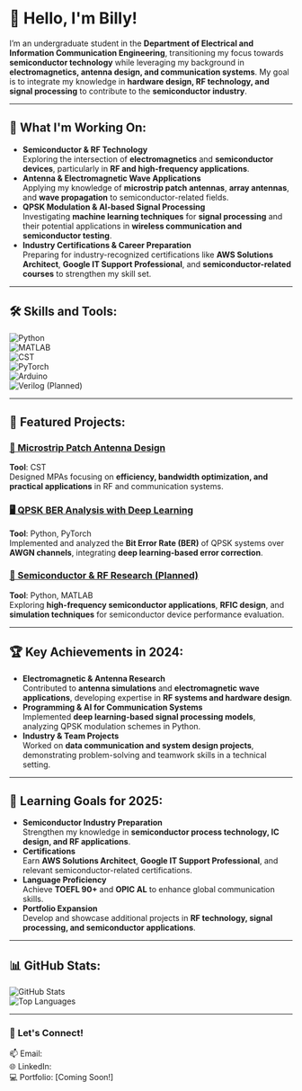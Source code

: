 # 👋 Hello, I'm Billy!  
I’m an undergraduate student in the **Department of Electrical and Information Communication Engineering**, transitioning my focus towards **semiconductor technology** while leveraging my background in **electromagnetics, antenna design, and communication systems**. My goal is to integrate my knowledge in **hardware design, RF technology, and signal processing** to contribute to the **semiconductor industry**.

---

## 🔭 **What I'm Working On:**
- **Semiconductor & RF Technology**  
  Exploring the intersection of **electromagnetics** and **semiconductor devices**, particularly in **RF and high-frequency applications**.  
- **Antenna & Electromagnetic Wave Applications**  
  Applying my knowledge of **microstrip patch antennas**, **array antennas**, and **wave propagation** to semiconductor-related fields.  
- **QPSK Modulation & AI-based Signal Processing**  
  Investigating **machine learning techniques** for **signal processing** and their potential applications in **wireless communication and semiconductor testing**.  
- **Industry Certifications & Career Preparation**  
  Preparing for industry-recognized certifications like **AWS Solutions Architect**, **Google IT Support Professional**, and **semiconductor-related courses** to strengthen my skill set.

---



## 🛠 **Skills and Tools:**
![Python](https://img.shields.io/badge/-Python-3776AB?logo=python&logoColor=white&style=flat-square)  
![MATLAB](https://img.shields.io/badge/-MATLAB-0076A8?logo=mathworks&logoColor=white&style=flat-square)  
![CST](https://img.shields.io/badge/-CST-darkblue?style=flat-square)  
![PyTorch](https://img.shields.io/badge/-PyTorch-EE4C2C?logo=pytorch&logoColor=white&style=flat-square)  
![Arduino](https://img.shields.io/badge/-Arduino-00979D?logo=arduino&logoColor=white&style=flat-square)  
![Verilog (Planned)](https://img.shields.io/badge/-Verilog-black?style=flat-square)  

---

## 📂 **Featured Projects:**

### [📡 Microstrip Patch Antenna Design](https://github.com/MPA)  
**Tool**: CST  
Designed MPAs focusing on **efficiency, bandwidth optimization, and practical applications** in RF and communication systems.

### [🖥 QPSK BER Analysis with Deep Learning](https://github.com/qpsk-project)  
**Tool**: Python, PyTorch  
Implemented and analyzed the **Bit Error Rate (BER)** of QPSK systems over **AWGN channels**, integrating **deep learning-based error correction**.

### [🔬 Semiconductor & RF Research (Planned)](https://github.com/semiconductor-project)  
**Tool**: Python, MATLAB  
Exploring **high-frequency semiconductor applications**, **RFIC design**, and **simulation techniques** for semiconductor device performance evaluation.

---



## 🏆 **Key Achievements in 2024:**
- **Electromagnetic & Antenna Research**  
  Contributed to **antenna simulations** and **electromagnetic wave applications**, developing expertise in **RF systems and hardware design**.  
- **Programming & AI for Communication Systems**  
  Implemented **deep learning-based signal processing models**, analyzing QPSK modulation schemes in Python.  
- **Industry & Team Projects**  
  Worked on **data communication and system design projects**, demonstrating problem-solving and teamwork skills in a technical setting.  

---

## 🌱 **Learning Goals for 2025:**
- **Semiconductor Industry Preparation**  
  Strengthen my knowledge in **semiconductor process technology, IC design, and RF applications**.  
- **Certifications**  
  Earn **AWS Solutions Architect**, **Google IT Support Professional**, and relevant semiconductor-related certifications.  
- **Language Proficiency**  
  Achieve **TOEFL 90+** and **OPIC AL** to enhance global communication skills.  
- **Portfolio Expansion**  
  Develop and showcase additional projects in **RF technology, signal processing, and semiconductor applications**.  
---

## 📊 **GitHub Stats:**
![GitHub Stats](https://github-readme-stats.vercel.app/api?username=billy-yong&show_icons=true&theme=radical)  
![Top Languages](https://github-readme-stats.vercel.app/api/top-langs/?username=billy-yong&layout=compact&theme=radical)  

---


### 🎯 **Let's Connect!**  
📫 Email:  
🌐 LinkedIn:  
💻 Portfolio: [Coming Soon!]  
